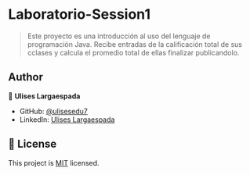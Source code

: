 # Laboratorio-Session1

> Este proyecto es una introducción al uso del lenguaje de programación Java. Recibe entradas de la calificación total de sus cclases y calcula el promedio total de ellas finalizar publicandolo.

## Author

👤 **Ulises Largaespada**

- GitHub: [@ulisesedu7](https://github.com/ulisesedu7)
- LinkedIn: [Ulises Largaespada](https://www.linkedin.com/in/ulises-largaespada-45570b1a4/)

## 📝 License

This project is [MIT](./LICENSE) licensed.
